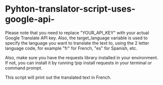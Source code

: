 # Pyhton-translator-script-uses-google-api-
Please note that you need to replace "YOUR_API_KEY" with your actual Google Translate API key. Also, the target_language variable is used to specify the language you want to translate the text to, using the 2 letter language code, for example "fr" for French, "es" for Spanish, etc.

Also, make sure you have the requests library installed in your environment. If not, you can install it by running !pip install requests in your terminal or command prompt.

This script will print out the translated text in French.
